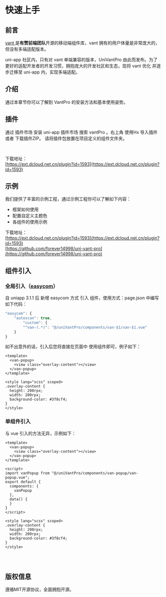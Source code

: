 # 快速上手
## 前言
[vant ](https://github.com/youzan/vant)  是**有赞前端团队**开源的移动端组件库，vant 拥有的用户体量是非常庞大的，但没有多端适配版本。 

uni-app 社区内，只有对 vant 单端兼容的版本，UniVantPro 由此而发布。为了更好的适配开发者的开发习惯，拥抱庞大的开发社区和生态，现将 vant 优化 并逐步迁移至 uni-app 内，实现多端适配。

## 介绍
通过本章节你可以了解到 VantPro 的安装方法和基本使用姿势。

## 插件
通过 插件市场 安装
uni-app 插件市场 搜索 vantPro 。右上角 使用Hx 导入插件 或者 下载插件ZIP。
请将插件包放置在项目定义的组件文件夹。

​

下载地址：  
[https://ext.dcloud.net.cn/plugin?id=1593](https://ext.dcloud.net.cn/plugin?id=1593)


## 示例
我们提供了丰富的示例工程，通过示例工程你可以了解如下内容：

- 框架如何使用
- 配置自定义主题色
- 各组件的使用示例

下载地址：  
[https://ext.dcloud.net.cn/plugin?id=1593](https://ext.dcloud.net.cn/plugin?id=1593)  
[https://github.com/forever14998/uni-vant-pro](https://github.com/forever14998/uni-vant-pro)


## 组件引入
### 全局引入（[easycom](https://uniapp.dcloud.io/collocation/pages?id=easycom)）


自 uniapp 3.1.1 后 新增 easycom 方式 引入 组件，使用方式：page.json 中编写如下代码：
```javascript
"easycom": {
    "autoscan": true,
        "custom": {
        "^van-(.*)": "@/uniVantPro/components/van-$1/van-$1.vue"
    }
}
```
如不出意外的话，引入后您将直接在页面中 使用组件即可，例子如下：


```vue
<template>
  <van-popup>
    <view class="overlay-content"></view>
  </van-popup>
</template>

<style lang="scss" scoped>
.overlay-content {
  height: 200rpx;
  width: 200rpx;
  background-color: #3f8cf4;
}
</style>
```


### 单组件引入
与 vue 引入的方法无异，示例如下：
```vue
<template>
  <van-popup>
    <view class="overlay-content"></view>
  </van-popup>
</template>

<script>
import vanPopup from "@/uniVantPro/components/van-popup/van-popup.vue";
export default {
  components: {
    vanPopup
  },
  data() {
  }
}
</script>

<style lang="scss" scoped>
.overlay-content {
  height: 200rpx;
  width: 200rpx;
  background-color: #3f8cf4;
}
</style>
```
### ​

## 版权信息
遵循MIT开源协议，全面拥抱开源。